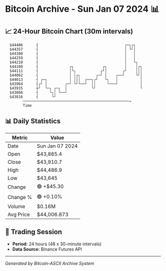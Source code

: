 # Bitcoin Archive - Sun Jan 07 2024 📊

## 📈 24-Hour Bitcoin Chart (30m intervals)

```
  $44406      ┤                                       ┌─┐┌┐    
  $44357      ┤                                       │ └┘│    
  $44308      ┤                                       │   │    
  $44259      ┤                                       │   │    
  $44210      ┤                                       │   └┐   
  $44160      ┤              ┌┐             ┌┐        │    │┌┐ 
  $44111      ┤              │└┐           ┌┘│       ┌┘    │││ 
  $44062      ┤              │ │┌┐       ┌─┘ │    ┌──┘     └┘│ 
  $44013      ┤ ┌─┐          │ │││  ┌──┐┌┘   └┐   │          │ 
  $43964      ┤┌┘ │        ┌─┘ └┘└──┘  ││     └───┘          │ 
  $43915      ┼┘  └─┐ ┌─┐  │           └┘                    └ 
  $43866      ┤     └┐│ └──┘                                   
  $43816      ┤      └┘                                        
        ────────────────────────────────────────────────→
        Time
```

## 📊 Daily Statistics

| Metric | Value |
|--------|-------|
| Date | Sun Jan 07 2024 |
| Open | $43,865.4 |
| Close | $43,910.7 |
| High | $44,486.9 |
| Low | $43,645 |
| Change | 🟢 +$45.30 |
| Change % | 🟢 +0.10% |
| Volume | $0.16M |
| Avg Price | $44,006.873 |

## 📅 Trading Session

- **Period:** 24 hours (48 x 30-minute intervals)
- **Data Source:** Binance Futures API

---
*Generated by Bitcoin-ASCII Archive System*
